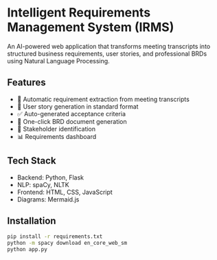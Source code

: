 # Intelligent Requirements Management System (IRMS)

An AI-powered web application that transforms meeting transcripts into structured business requirements, user stories, and professional BRDs using Natural Language Processing.

## Features
- 🤖 Automatic requirement extraction from meeting transcripts
- 📝 User story generation in standard format
- ✅ Auto-generated acceptance criteria
- 📄 One-click BRD document generation
- 👥 Stakeholder identification
- 📊 Requirements dashboard

## Tech Stack
- Backend: Python, Flask
- NLP: spaCy, NLTK
- Frontend: HTML, CSS, JavaScript
- Diagrams: Mermaid.js

## Installation
```bash
pip install -r requirements.txt
python -m spacy download en_core_web_sm
python app.py